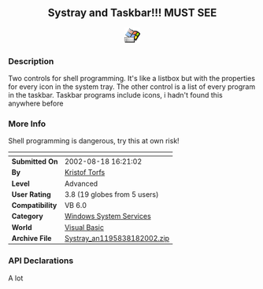 ﻿<div align="center">

## Systray and Taskbar\!\!\! MUST SEE

<img src="taskbar.gif">
</div>

### Description

Two controls for shell programming. It's like a listbox but with the properties for every icon in the system tray. The other control is a list of every program in the taskbar. Taskbar programs include icons, i hadn't found this anywhere before
 
### More Info
 
Shell programming is dangerous, try this at own risk!


<span>             |<span>
---                |---
**Submitted On**   |2002-08-18 16:21:02
**By**             |[Kristof Torfs](https://github.com/Planet-Source-Code/PSCIndex/blob/master/ByAuthor/kristof-torfs.md)
**Level**          |Advanced
**User Rating**    |3.8 (19 globes from 5 users)
**Compatibility**  |VB 6\.0
**Category**       |[Windows System Services](https://github.com/Planet-Source-Code/PSCIndex/blob/master/ByCategory/windows-system-services__1-35.md)
**World**          |[Visual Basic](https://github.com/Planet-Source-Code/PSCIndex/blob/master/ByWorld/visual-basic.md)
**Archive File**   |[Systray\_an1195838182002\.zip](https://github.com/Planet-Source-Code/kristof-torfs-systray-and-taskbar-must-see__1-38076/archive/master.zip)

### API Declarations

A lot





